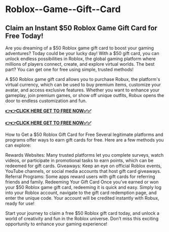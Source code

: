 # Roblox--Game--Gift--Card

## Claim an Instant $50 Roblox Game Gift Card for Free Today!

Are you dreaming of a $50 Roblox game gift card to boost your gaming adventures? Today could be your lucky day! With a $50 gift card, you can unlock endless possibilities in Roblox, the global gaming platform where millions of players connect, create, and explore virtual worlds. The best part? You can get one for free using simple, trusted methods!

A $50 Roblox game gift card allows you to purchase Robux, the platform's virtual currency, which can be used to buy premium items, customize your avatar, and access exclusive features. Whether you want to enhance your gameplay, join premium games, or show off unique outfits, Robux opens the door to endless customization and fun.

[**👉👉CLICK HERE GET TO FREE NOW✅✅**](https://free-gift-card.raj-solution.com/958f890)


[**👉👉CLICK HERE GET TO FREE NOW✅✅**](https://free-gift-card.raj-solution.com/958f890)


How to Get a $50 Roblox Gift Card for Free
Several legitimate platforms and programs offer ways to earn gift cards for free. Here are a few methods you can explore:

Rewards Websites: Many trusted platforms let you complete surveys, watch videos, or participate in promotional tasks to earn points, which can be redeemed for gift cards.
Giveaways: Keep an eye on official Roblox events, YouTube channels, or social media accounts that host gift card giveaways.
Referral Programs: Some apps reward users with gift cards for referring friends and family.
Redeeming Your Gift Card
Once you’ve earned or won your $50 Roblox game gift card, redeeming it is quick and easy. Simply log into your Roblox account, navigate to the gift card redemption page, and enter the unique code. Your account will be credited instantly with Robux, ready for use!

Start your journey to claim a free $50 Roblox gift card today, and unlock a world of creativity and fun in the Roblox universe. Don’t miss this exciting opportunity to enhance your gaming experience!
